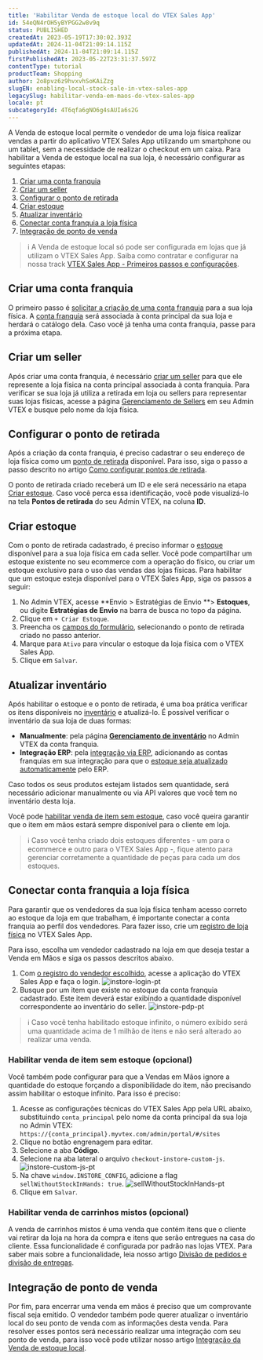 ```yaml
---
title: 'Habilitar Venda de estoque local do VTEX Sales App'
id: 54eQN4rOH5yBYPGG2w8v9q
status: PUBLISHED
createdAt: 2023-05-19T17:30:02.393Z
updatedAt: 2024-11-04T21:09:14.115Z
publishedAt: 2024-11-04T21:09:14.115Z
firstPublishedAt: 2023-05-22T23:31:37.597Z
contentType: tutorial
productTeam: Shopping
author: 2o8pvz6z9hvxvhSoKAiZzg
slugEN: enabling-local-stock-sale-in-vtex-sales-app
legacySlug: habilitar-venda-em-maos-do-vtex-sales-app
locale: pt
subcategoryId: 4T6qfa6gNO6g4sAUIa6s2G
---
```


A Venda de estoque local permite o vendedor de uma loja física realizar vendas a partir do aplicativo VTEX Sales App utilizando um smartphone ou um tablet, sem a necessidade de realizar o checkout em um caixa. Para habilitar a Venda de estoque local na sua loja, é necessário configurar as seguintes etapas:

1. [Criar uma conta franquia](#criar-uma-conta-franquia)
2. [Criar um seller](#criar-um-seller)
3. [Configurar o ponto de retirada](#configurar-o-ponto-de-retirada)
4. [Criar estoque](#criar-estoque)
5. [Atualizar inventário](#atualizar-inventario)
6. [Conectar conta franquia a loja física](#conectar-conta-franquia-a-loja-fisica)
7. [Integração de ponto de venda](#integracao-de-ponto-de-venda)

> ℹ️ A Venda de estoque local só pode ser configurada em lojas que já utilizam o VTEX Sales App. Saiba como contratar e configurar na nossa track [VTEX Sales App - Primeiros passos e configurações](https://help.vtex.com/pt/tracks/instore-primeiros-passos-e-configuracoes--zav76TFEZlAjnyBVL5tRc).

## Criar uma conta franquia

O primeiro passo é [solicitar a criação de uma conta franquia](https://help.vtex.com/pt/tracks/instore-primeiros-passos-e-configuracoes--zav76TFEZlAjnyBVL5tRc/eujH0id9Y4WJjjmdazUKd) para a sua loja física. A [conta franquia](https://help.vtex.com/pt/tutorial/o-que-e-conta-franquia--kWQC6RkFSCUFGgY5gSjdl) será associada à conta principal da sua loja e herdará o catálogo dela. Caso você já tenha uma conta franquia, passe para a próxima etapa.

## Criar um seller

Após criar uma conta franquia, é necessário [criar um seller](https://help.vtex.com/pt/tutorial/adicionar-seller--tutorials_392) para que ele represente a loja física na conta principal associada à conta franquia. Para verificar se sua loja já utiliza a retirada em loja ou sellers para representar suas lojas físicas, acesse a página [Gerenciamento de Sellers](https://help.vtex.com/pt/tutorial/gerenciamento-de-sellers--6eEiOISwxuAWJ8w6MtK7iv) em seu Admin VTEX e busque pelo nome da loja física. 

## Configurar o ponto de retirada

Após a criação da conta franquia, é preciso cadastrar o seu endereço de loja física como um [ponto de retirada](https://help.vtex.com/pt/tutorial/pontos-de-retirada--2fljn6wLjn8M4lJHA6HP3R) disponível. Para isso, siga o passo a passo descrito no artigo [Como configurar pontos de retirada](https://help.vtex.com/pt/tutorial/pontos-de-retirada--2fljn6wLjn8M4lJHA6HP3R#como-configurar-pontos-de-retirada).

O ponto de retirada criado receberá um ID e ele será necessário na etapa [Criar estoque](#criar-estoque). Caso você perca essa identificação, você pode visualizá-lo na tela **Pontos de retirada** do seu Admin VTEX, na coluna **ID**.

## Criar estoque

Com o ponto de retirada cadastrado, é preciso informar o [estoque](https://help.vtex.com/pt/tutorial/estoque--6oIxvsVDTtGpO7y6zwhGpb) disponível para a sua loja física em cada seller. Você pode compartilhar um estoque existente no seu ecommerce com a operação do físico, ou criar um estoque exclusivo para o uso das vendas das lojas físicas. Para habilitar que um estoque esteja disponível para o VTEX Sales App, siga os passos a seguir:

1. No Admin VTEX, acesse **Envio > Estratégias de Envio **> **Estoques**, ou digite **Estratégias de Envio** na barra de busca no topo da página.
2. Clique em `+ Criar Estoque`. 
3. Preencha os [campos do formulário](https://help.vtex.com/pt/tutorial/gerenciar-estoque--tutorials_137#campos-de-cadastro), selecionando o ponto de retirada criado no passo anterior.
4. Marque  <i class="fas fa-toggle-on"></i> para `Ativo` para vincular o estoque da loja física com o VTEX Sales App. 
5. Clique em `Salvar`.

## Atualizar inventário

Após habilitar o estoque e o ponto de retirada, é uma boa prática verificar os itens disponíveis no [inventário](https://help.vtex.com/pt/tutorial/gerenciar-itens-em-estoque--tutorials_139) e atualizá-lo. É possível verificar o inventário da sua loja de duas formas:

* **Manualmente**: pela página **[Gerenciamento de inventário](https://help.vtex.com/pt/tutorial/gerenciar-itens-em-estoque--tutorials_139)** no Admin VTEX da conta franquia.
* **Integração ERP**: pela [integração via ERP](https://developers.vtex.com/docs/guides/erp-integration-guide), adicionando as contas franquias em sua integração para que o [estoque seja atualizado automaticamente](https://developers.vtex.com/docs/guides/erp-integration-import-inventory#update-sku-inventory) pelo ERP.

Caso todos os seus produtos estejam listados sem quantidade, será necessário adicionar manualmente ou via API valores que você tem no inventário desta loja. 

Você pode [habilitar venda de item sem estoque](#habilitar-venda-de-item-sem-estoque-opcional), caso você queira garantir que o item em mãos estará sempre disponível para o cliente em loja. 

> ℹ️ Caso você tenha criado dois estoques diferentes - um para o ecommerce e outro para o VTEX Sales App -, fique atento para gerenciar corretamente a quantidade de peças para cada um dos estoques.

## Conectar conta franquia a loja física

Para garantir que os vendedores da sua loja física tenham acesso correto ao estoque da loja em que trabalham, é importante conectar a conta franquia ao perfil dos vendedores. Para fazer isso, crie um [registro de loja física](https://help.vtex.com/pt/tutorial/loja-fisica-instore-beta--N4M9njT9xomdWD7mQyPt7) no VTEX Sales App.

Para isso, escolha um vendedor cadastrado na loja em que deseja testar a Venda em Mãos e siga os passos descritos abaixo. 

1. Com [o registro do vendedor escolhido](https://help.vtex.com/pt/tutorial/vendedores-instore-beta--4rzit1pzp28km4HSDEdrEC), acesse a aplicação do VTEX Sales App e faça o login.
![instore-login-pt](https://raw.githubusercontent.com/vtexdocs/help-center-content/refs/heads/main/docs/pt/tutorials/com%C3%A9rcio-unificado/vtex-sales-app/habilitar-venda-de-estoque-local-do-vtex-sales-app_1.png)
2. Busque por um item que existe no estoque da conta franquia cadastrado. Este item deverá estar exibindo a quantidade disponível correspondente ao inventário do seller.
![instore-pdp-pt](https://raw.githubusercontent.com/vtexdocs/help-center-content/refs/heads/main/docs/pt/tutorials/com%C3%A9rcio-unificado/vtex-sales-app/habilitar-venda-de-estoque-local-do-vtex-sales-app_2.png)

> ℹ️ Caso você tenha habilitado estoque infinito, o número exibido será uma quantidade acima de 1 milhão de itens e não será alterado ao realizar uma venda.

### Habilitar venda de item sem estoque (opcional)

Você também pode configurar para que a Vendas em Mãos ignore a quantidade do estoque forçando a disponibilidade do item, não precisando assim habilitar o estoque infinito. Para isso é preciso:

1. Acesse as configurações técnicas do VTEX Sales App pela URL abaixo, substituindo `conta_principal` pelo nome da conta principal da sua loja no Admin VTEX: 
```https://{conta_principal}.myvtex.com/admin/portal/#/sites```
2. Clique no botão <i class="fas fa-cog"></i> engrenagem para editar. 
3. Selecione a aba **Código**.
4. Selecione na aba lateral o arquivo `checkout-instore-custom-js`.
![instore-custom-js-pt](https://raw.githubusercontent.com/vtexdocs/help-center-content/refs/heads/main/docs/pt/tutorials/com%C3%A9rcio-unificado/vtex-sales-app/habilitar-venda-de-estoque-local-do-vtex-sales-app_3.png)
5. Na chave `window.INSTORE_CONFIG`, adicione a flag `sellWithoutStockInHands: true`.
![sellWithoutStockInHands-pt](https://raw.githubusercontent.com/vtexdocs/help-center-content/refs/heads/main/docs/pt/tutorials/com%C3%A9rcio-unificado/vtex-sales-app/habilitar-venda-de-estoque-local-do-vtex-sales-app_4.png)
6. Clique em <i class="fas fa-save"></i> `Salvar`. 

### Habilitar venda de carrinhos mistos (opcional)

A venda de carrinhos mistos é uma venda que contém itens que o cliente vai retirar da loja na hora da compra e itens que serão entregues na casa do cliente. Essa funcionalidade é configurada por padrão nas lojas VTEX. Para saber mais sobre a funcionalidade, leia nosso artigo [Divisão de pedidos e divisão de entregas](https://help.vtex.com/pt/tutorial/divisao-de-pedidos-e-divisao-de-entregas--jQvzA6QgSd51e2p6bthoV).

## Integração de ponto de venda

Por fim, para encerrar uma venda em mãos é preciso que um comprovante fiscal seja emitido. O vendedor também pode querer atualizar o inventário local do seu ponto de venda com as informações desta venda. Para resolver esses pontos será necessário realizar uma integração com seu ponto de venda, para isso você pode utilizar nosso artigo [Integração da Venda de estoque local](https://developers.vtex.com/docs/guides/integration-vtex-sales-app-local-stock-sale).

